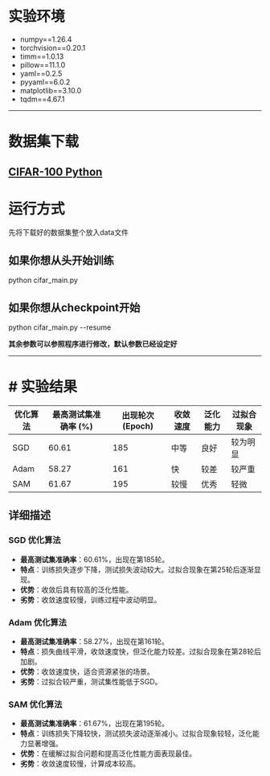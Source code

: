 # 实验环境
- numpy==1.26.4  
- torchvision==0.20.1  
- timm==1.0.13  
- pillow==11.1.0  
- yaml==0.2.5  
- pyyaml==6.0.2  
- matplotlib==3.10.0  
- tqdm==4.67.1
---
# 数据集下载
[CIFAR-100 Python](https://www.kaggle.com/datasets/fedesoriano/cifar100/data)
---
# 运行方式
先将下载好的数据集整个放入data文件

## 如果你想从头开始训练
python cifar_main.py

## 如果你想从checkpoint开始
python cifar_main.py --resume

**其余参数可以参照程序进行修改，默认参数已经设定好**

---
# # 实验结果

| 优化算法 | 最高测试集准确率 (%) | 出现轮次 (Epoch) | 收敛速度 | 泛化能力 | 过拟合现象 |
|----------|-----------------------|------------------|----------|----------|------------|
| SGD      | 60.61                | 185              | 中等     | 良好     | 较为明显   |
| Adam     | 58.27                | 161              | 快       | 较差     | 较严重     |
| SAM      | 61.67                | 195              | 较慢     | 优秀     | 轻微       |

## 详细描述

### SGD 优化算法
- **最高测试集准确率**：60.61%，出现在第185轮。
- **特点**：训练损失逐步下降，测试损失波动较大。过拟合现象在第25轮后逐渐显现。
- **优势**：收敛后具有较高的泛化性能。
- **劣势**：收敛速度较慢，训练过程中波动明显。

### Adam 优化算法
- **最高测试集准确率**：58.27%，出现在第161轮。
- **特点**：损失曲线平滑，收敛速度快，但泛化能力较差。过拟合现象在第28轮后加剧。
- **优势**：收敛速度快，适合资源紧张的场景。
- **劣势**：过拟合较严重，测试集性能低于SGD。

### SAM 优化算法
- **最高测试集准确率**：61.67%，出现在第195轮。
- **特点**：训练损失下降较快，测试损失波动逐渐减小。过拟合现象较轻，泛化能力显著增强。
- **优势**：在缓解过拟合问题和提高泛化性能方面表现最佳。
- **劣势**：收敛速度较慢，计算成本较高。

